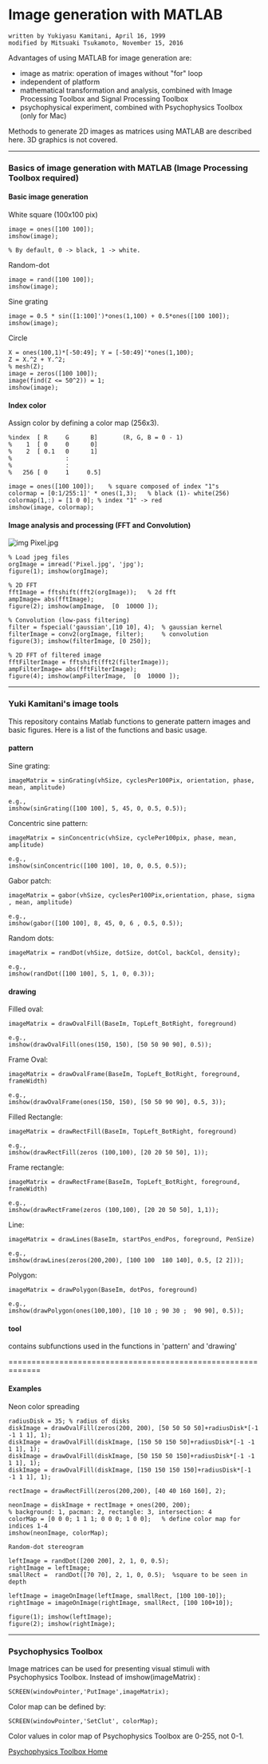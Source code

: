 Image generation with MATLAB
===============

    written by Yukiyasu Kamitani, April 16, 1999
    modified by Mitsuaki Tsukamoto, November 15, 2016

Advantages of using MATLAB for image generation are:

- image as matrix: operation of images without "for" loop
- independent of platform
- mathematical transformation and analysis, combined with Image Processing Toolbox and Signal Processing Toolbox
- psychophysical experiment, combined with Psychophysics Toolbox (only for Mac)

Methods to generate 2D images as matrices using MATLAB are described here.  3D graphics is not covered. 

----------------------
### Basics of image generation with MATLAB (Image Processing Toolbox required)
#### Basic image generation

White square (100x100 pix)

    image = ones([100 100]);
    imshow(image);

    % By default, 0 -> black, 1 -> white.
     
Random-dot

    image = rand([100 100]);
    imshow(image);

Sine grating

    image = 0.5 * sin([1:100]')*ones(1,100) + 0.5*ones([100 100]);
    imshow(image);

Circle

    X = ones(100,1)*[-50:49]; Y = [-50:49]'*ones(1,100);
    Z = X.^2 + Y.^2;
    % mesh(Z);
    image = zeros([100 100]);
    image(find(Z <= 50^2)) = 1;
    imshow(image);

#### Index color
Assign color by defining a color map (256x3).

    %index  [ R     G      B]       (R, G, B = 0 - 1)
    %    1  [ 0     0      0]
    %    2  [ 0.1   0      1]
    %               :
    %               :
    %   256 [ 0     1     0.5]

    image = ones([100 100]);    % square composed of index "1"s
    colormap = [0:1/255:1]' * ones(1,3);   % black (1)- white(256)
    colormap(1,:) = [1 0 0]; % index "1" -> red
    imshow(image, colormap);

#### Image analysis and processing (FFT and Convolution)

<img src="https://github.com/KamitaniLab/ImageTools/blob/master/Pixel.jpg" alt="img">
Pixel.jpg

    % Load jpeg files
    orgImage = imread('Pixel.jpg', 'jpg');
    figure(1); imshow(orgImage);

    % 2D FFT
    fftImage = fftshift(fft2(orgImage));   % 2d fft
    ampImage= abs(fftImage);
    figure(2); imshow(ampImage,  [0  10000 ]);

    % Convolution (low-pass filtering)
    filter = fspecial('gaussian',[10 10], 4);  % gaussian kernel
    filterImage = conv2(orgImage, filter);     % convolution
    figure(3); imshow(filterImage, [0 250]);

    % 2D FFT of filtered image
    fftFilterImage = fftshift(fft2(filterImage));
    ampFilterImage= abs(fftFilterImage);
    figure(4); imshow(ampFilterImage,  [0  10000 ]);
---------------------------------
### Yuki Kamitani's image tools
This repository contains Matlab functions to generate pattern images and basic figures.
Here is a list of the functions and basic usage.

#### pattern

Sine grating: 

    imageMatrix = sinGrating(vhSize, cyclesPer100Pix, orientation, phase, mean, amplitude)
     
    e.g.,
    imshow(sinGrating([100 100], 5, 45, 0, 0.5, 0.5));
     
Concentric sine pattern: 

    imageMatrix = sinConcentric(vhSize, cyclePer100pix, phase, mean, amplitude)
     
    e.g.,
    imshow(sinConcentric([100 100], 10, 0, 0.5, 0.5));
     
Gabor patch: 
    
    imageMatrix = gabor(vhSize, cyclesPer100Pix,orientation, phase, sigma , mean, amplitude)
     
    e.g.,
    imshow(gabor([100 100], 8, 45, 0, 6 , 0.5, 0.5));
     
Random dots:

    imageMatrix = randDot(vhSize, dotSize, dotCol, backCol, density);
     
    e.g.,
    imshow(randDot([100 100], 5, 1, 0, 0.3));

#### drawing

Filled oval: 

    imageMatrix = drawOvalFill(BaseIm, TopLeft_BotRight, foreground)
     
    e.g.,
    imshow(drawOvalFill(ones(150, 150), [50 50 90 90], 0.5));

Frame Oval: 

    imageMatrix = drawOvalFrame(BaseIm, TopLeft_BotRight, foreground, frameWidth)
     
    e.g.,
    imshow(drawOvalFrame(ones(150, 150), [50 50 90 90], 0.5, 3));

Filled Rectangle: 

    imageMatrix = drawRectFill(BaseIm, TopLeft_BotRight, foreground)
     
    e.g.,
    imshow(drawRectFill(zeros (100,100), [20 20 50 50], 1));

Frame rectangle: 

    imageMatrix = drawRectFrame(BaseIm, TopLeft_BotRight, foreground, frameWidth)
     
    e.g.,
    imshow(drawRectFrame(zeros (100,100), [20 20 50 50], 1,1));

Line: 

    imageMatrix = drawLines(BaseIm, startPos_endPos, foreground, PenSize)
     
    e.g.,
    imshow(drawLines(zeros(200,200), [100 100  180 140], 0.5, [2 2]));

Polygon: 

    imageMatrix = drawPolygon(BaseIm, dotPos, foreground)
     
    e.g.,
    imshow(drawPolygon(ones(100,100), [10 10 ; 90 30 ;  90 90], 0.5));


#### tool
contains subfunctions used in the functions in 'pattern' and 'drawing'

=============================================================
#### Examples

Neon color spreading

    radiusDisk = 35; % radius of disks
    diskImage = drawOvalFill(zeros(200, 200), [50 50 50 50]+radiusDisk*[-1 -1 1 1], 1);
    diskImage = drawOvalFill(diskImage, [150 50 150 50]+radiusDisk*[-1 -1 1 1], 1);
    diskImage = drawOvalFill(diskImage, [50 150 50 150]+radiusDisk*[-1 -1 1 1], 1);
    diskImage = drawOvalFill(diskImage, [150 150 150 150]+radiusDisk*[-1 -1 1 1], 1);

    rectImage = drawRectFill(zeros(200,200), [40 40 160 160], 2);

    neonImage = diskImage + rectImage + ones(200, 200);
    % background: 1, pacman: 2, rectangle: 3, intersection: 4
    colorMap = [0 0 0; 1 1 1; 0 0 0; 1 0 0];   % define color map for indices 1-4
    imshow(neonImage, colorMap);
     
    Random-dot stereogram

    leftImage = randDot([200 200], 2, 1, 0, 0.5);
    rightImage = leftImage;
    smallRect =  randDot([70 70], 2, 1, 0, 0.5);  %square to be seen in depth

    leftImage = imageOnImage(leftImage, smallRect, [100 100-10]);
    rightImage = imageOnImage(rightImage, smallRect, [100 100+10]);

    figure(1); imshow(leftImage);
    figure(2); imshow(rightImage);


------------------------------------------
### Psychophysics Toolbox 

Image matrices can be used for presenting visual stimuli with Psychophysics Toolbox. Instead of imshow(imageMatrix) :

    SCREEN(windowPointer,'PutImage',imageMatrix);

Color map can be defined by:

    SCREEN(windowPointer,'SetClut', colorMap);

Color values in color map of Psychophysics Toolbox are 0-255, not 0-1.

[Psychophysics Toolbox Home](http://psychtoolbox.org/download/)

